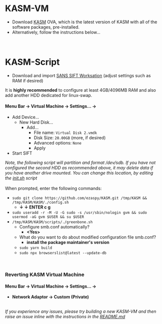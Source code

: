 # KASM-VM

- Download [KASM](https://drive.google.com/file/d/1BjL3DUoE2-V7AwXCUFhmHuwQoThd48l_/view?usp=sharing) OVA, which is the latest version of KASM with all of the software packages, pre-installed.
- Alternatively, follow the instructions below...
<br><br><br>

# KASM-Script

- Download and import [SANS SIFT Worksation](https://www.sans.org/tools/sift-workstation/) (adjust settings such as RAM if desired)<br>

It is **highly recommended** to configure at least 4GB/4096MB RAM and also add another HDD dedicated for linux-swap.<br>
#### **Menu Bar -> Virtual Machine -> Settings... ->**
  - Add Device...
    - New Hard Disk...
      - Add...
        - File name: `Virtual Disk 2.vmdk`
        - Disk Size: `20.00GB` (more, if desired)
        - Advanced options: `None`
        - Apply
- Start SIFT<br>

_Note, the following script will partition and format /dev/sdb. If you have not configured the second HDD as recommended above, it may delete data if you have another drive mounted. You can change this location, by editing the [init.sh](https://github.com/ezaspy/KASM/blob/main/KASM/scripts/init.sh) script_<br><br>
When prompted, enter the following commands:
- `sudo git clone https://github.com/ezaspy/KASM.git /tmp/KASM && /tmp/KASM/KASM/./config.sh`<br>
  - **&darr; &darr; ENTER c g**
- `sudo useradd -r -M -U -G sudo -s /usr/sbin/nologin gvm && sudo usermod -aG gvm $USER && su $USER`<br>
- `/tmp/KASM/KASM/scripts/./greenbone.sh`<br>
  - Configure smb.conf automatically?<br>
    - **&lt;Yes&gt;**<br>
  - What do you want to do about modified configuration file smb.conf?<br>
    - **install the package maintainer's version**<br>
  - `sudo yarn build`<br>
  - `sudo npx browserslist@latest --update-db`<br>

<br>

### Reverting KASM Virtual Machine

#### **Menu Bar -> Virtual Machine -> Settings... ->**

- **Network Adaptor -> Custom (Private)**<br><br>

_If you experience any issues, please try building a new KASM-VM and then raise an issue inline with the instructions in the [README.md](https://github.com/ezaspy/KASM/blob/main/KASM/README.md)_<br>